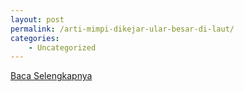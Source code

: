 ```yaml
---
layout: post
permalink: /arti-mimpi-dikejar-ular-besar-di-laut/
categories:
    - Uncategorized
---
```


[Baca Selengkapnya](/02)